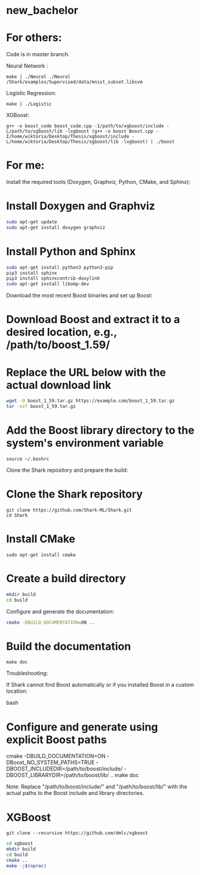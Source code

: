 # new_bachelor
# For others:
Code is in master branch.

Neural Network :
 ```
 make | ./Neural ./Neural /Shark/examples/Supervised/data/mnist_subset.libsvm
```
Logistic Regression: 
```
make | ./Logistic
```
XGBoost:
```
g++ -o boost_code boost_code.cpp -I/path/to/xgboost/include -L/path/to/xgboost/lib -lxgboost (g++ -o boost Boost.cpp -I/home/wiktoria/Desktop/Thesis/xgboost/include -L/home/wiktoria/Desktop/Thesis/xgboost/lib -lxgboost) | ./boost
```
# For me:
Install the required tools (Doxygen, Graphviz, Python, CMake, and Sphinx):


# Install Doxygen and Graphviz
```bash
sudo apt-get update
sudo apt-get install doxygen graphviz
```
# Install Python and Sphinx
```bash
sudo apt-get install python3 python3-pip
pip3 install sphinx
pip3 install sphinxcontrib-doxylink
sudo apt-get install libomp-dev
```
Download the most recent Boost binaries and set up Boost:


# Download Boost and extract it to a desired location, e.g., /path/to/boost_1.59/
# Replace the URL below with the actual download link   
```bash
wget -O boost_1_59.tar.gz https://example.com/boost_1_59.tar.gz
tar -xzf boost_1_59.tar.gz
```
# Add the Boost library directory to the system's environment variable
```echo 'export BOOST_LIBRARYDIR=/path/to/boost_1.59/lib64-msvc-12.0' >> ~/.bashrc
source ~/.bashrc
```
Clone the Shark repository and prepare the build:


# Clone the Shark repository
```
git clone https://github.com/Shark-ML/Shark.git
cd Shark
```
# Install CMake
```
sudo apt-get install cmake
```
# Create a build directory
```bash
mkdir build
cd build
```
Configure and generate the documentation:

```bash
cmake -DBUILD_DOCUMENTATION=ON ..
```
# Build the documentation
```
make doc
```
Troubleshooting:

If Shark cannot find Boost automatically or if you installed Boost in a custom location:

bash

# Configure and generate using explicit Boost paths
cmake -DBUILD_DOCUMENTATION=ON -DBoost_NO_SYSTEM_PATHS=TRUE -DBOOST_INCLUDEDIR=/path/to/boost/include/ -DBOOST_LIBRARYDIR=/path/to/boost/lib/ ..
make doc

Note: Replace "/path/to/boost/include/" and "/path/to/boost/lib/" with the actual paths to the Boost include and library directories.

# XGBoost
```
git clone --recursive https://github.com/dmlc/xgboost
```
```bash
cd xgboost
mkdir build
cd build
cmake ..
make -j$(nproc)
```

